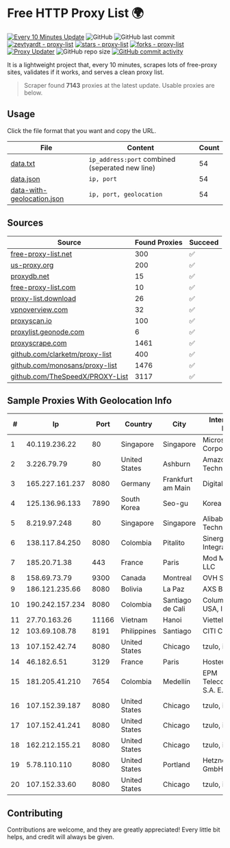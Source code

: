 
# Free HTTP Proxy List 🌍

[![Every 10 Minutes Update](https://github.com/mertguvencli/http-proxy-list/actions/workflows/main.yml/badge.svg?branch=main)](https://github.com/mertguvencli/http-proxy-list/actions/workflows/main.yml)
![GitHub](https://img.shields.io/github/license/mertguvencli/http-proxy-list)
![GitHub last commit](https://img.shields.io/github/last-commit/mertguvencli/http-proxy-list)
[![zevtyardt - proxy-list](https://img.shields.io/static/v1?label=zevtyardt&message=proxy-list&color=blue&logo=github)](https://github.com/zevtyardt/proxy-list "Go to GitHub repo")
[![stars - proxy-list](https://img.shields.io/github/stars/zevtyardt/proxy-list?style=social)](https://github.com/zevtyardt/proxy-list)
[![forks - proxy-list](https://img.shields.io/github/forks/zevtyardt/proxy-list?style=social)](https://github.com/zevtyardt/proxy-list)
[![Proxy Updater](https://github.com/zevtyardt/proxy-list/workflows/Proxy%20Updater/badge.svg)](https://github.com/zevtyardt/proxy-list/actions?query=workflow:"Proxy+Updater")
![GitHub repo size](https://img.shields.io/github/repo-size/zevtyardt/proxy-list)
[![GitHub commit activity](https://img.shields.io/github/commit-activity/m/zevtyardt/proxy-list?logo=commits)](https://github.com/zevtyardt/proxy-list/commits/main)

It is a lightweight project that, every 10 minutes, scrapes lots of free-proxy sites, validates if it works, and serves a clean proxy list.

> Scraper found **7143** proxies at the latest update. Usable proxies are below.

## Usage

Click the file format that you want and copy the URL.

|File|Content|Count|
|----|-------|-----|
|[data.txt](https://raw.githubusercontent.com/mertguvencli/http-proxy-list/main/proxy-list/data.txt)|`ip_address:port` combined (seperated new line)|54|
|[data.json](https://raw.githubusercontent.com/mertguvencli/http-proxy-list/main/proxy-list/data.json)|`ip, port`|54|
|[data-with-geolocation.json](https://raw.githubusercontent.com/mertguvencli/http-proxy-list/main/proxy-list/data-with-geolocation.json)|`ip, port, geolocation`|54|

## Sources

|Source|Found Proxies|Succeed|
|------|-------------|-------|
|[free-proxy-list.net](https://free-proxy-list.net)|300|✅|
|[us-proxy.org](https://www.us-proxy.org)|200|✅|
|[proxydb.net](http://proxydb.net)|15|✅|
|[free-proxy-list.com](https://free-proxy-list.com/?page=&port=&type%5B%5D=http&type%5B%5D=https&up_time=0&search=Search)|10|✅|
|[proxy-list.download](https://www.proxy-list.download/HTTP)|26|✅|
|[vpnoverview.com](https://vpnoverview.com/privacy/anonymous-browsing/free-proxy-servers)|32|✅|
|[proxyscan.io](https://www.proxyscan.io)|100|✅|
|[proxylist.geonode.com](https://proxylist.geonode.com/api/proxy-list?limit=300&page=1&sort_by=lastChecked&sort_type=desc&protocols=http,https)|6|✅|
|[proxyscrape.com](https://api.proxyscrape.com/v2/?request=displayproxies&protocol=http&timeout=10000&country=all&ssl=all&anonymity=all)|1461|✅|
|[github.com/clarketm/proxy-list](https://raw.githubusercontent.com/clarketm/proxy-list/master/proxy-list-raw.txt)|400|✅|
|[github.com/monosans/proxy-list](https://raw.githubusercontent.com/monosans/proxy-list/main/proxies/http.txt)|1476|✅|
|[github.com/TheSpeedX/PROXY-List](https://raw.githubusercontent.com/TheSpeedX/PROXY-List/master/http.txt)|3117|✅|


## Sample Proxies With Geolocation Info

|#|Ip|Port|Country|City|Internet Service Provider|
|-|--|----|-------|----|-------------------------|
|1|40.119.236.22|80|Singapore|Singapore|Microsoft Corporation|
|2|3.226.79.79|80|United States|Ashburn|Amazon Technologies Inc.|
|3|165.227.161.237|8080|Germany|Frankfurt am Main|DigitalOcean, LLC|
|4|125.136.96.133|7890|South Korea|Seo-gu|Korea Telecom|
|5|8.219.97.248|80|Singapore|Singapore|Alibaba (US) Technology Co., Ltd.|
|6|138.117.84.250|8080|Colombia|Pitalito|Sinergy Soluciones Integrales|
|7|185.20.71.38|443|France|Paris|Mod Mission Critical LLC|
|8|158.69.73.79|9300|Canada|Montreal|OVH SAS|
|9|186.121.235.66|8080|Bolivia|La Paz|AXS Bolivia S. A.|
|10|190.242.157.234|8080|Colombia|Santiago de Cali|Columbus Networks USA, Inc.|
|11|27.70.163.26|11166|Vietnam|Hanoi|Viettel Group|
|12|103.69.108.78|8191|Philippines|Santiago|CITI Cableworld Inc.|
|13|107.152.42.74|8080|United States|Chicago|tzulo, inc.|
|14|46.182.6.51|3129|France|Paris|Hosteur SAS|
|15|181.205.41.210|7654|Colombia|Medellín|EPM Telecomunicaciones S.A. E.S.P.|
|16|107.152.39.187|8080|United States|Chicago|tzulo, inc.|
|17|107.152.41.241|8080|United States|Chicago|tzulo, inc.|
|18|162.212.155.21|8080|United States|Chicago|tzulo, inc.|
|19|5.78.110.110|8080|United States|Portland|Hetzner Online GmbH|
|20|107.152.33.60|8080|United States|Chicago|tzulo, inc.|



## Contributing

Contributions are welcome, and they are greatly appreciated! Every
little bit helps, and credit will always be given.

